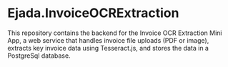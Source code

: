 # Ejada.InvoiceOCRExtraction
This repository contains the backend for the Invoice OCR Extraction Mini App, a web service that handles invoice file uploads (PDF or image), extracts key invoice data using Tesseract.js, and stores the data in a PostgreSql database. 
